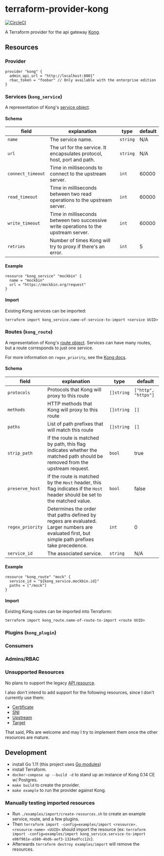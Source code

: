 # terraform-provider-kong
[![CircleCI](https://circleci.com/gh/alexashley/terraform-provider-kong/tree/master.svg?style=svg)](https://circleci.com/gh/alexashley/terraform-provider-kong/tree/master)

A Terraform provider for the api gateway [Kong](https://github.com/Kong/kong).

## Resources

### Provider
```hcl
provider "kong" {
  admin_api_url = "http://localhost:8001"
  rbac_token = "foobar" // Only available with the enterprise edition
}
```

### Services (`kong_service`)
A representation of Kong's [service object](https://docs.konghq.com/0.14.x/admin-api/#service-object).

#### Schema
| field             | explanation                                                                          | type   | default |
|-------------------|--------------------------------------------------------------------------------------|--------|---------|
| `name`            | The service name.                                                                    | `string` | N/A     |
| `url`             | The url for the service. It encapsulates protocol, host, port and path.              | `string` | N/A     |
| `connect_timeout` | Time in milliseconds to connect to the upstream server.                              | `int`    | 60000   |
| `read_timeout`    | Time in milliseconds between two  read operations to the upstream server.            | `int`    | 60000   |
| `write_timeout`   | Time in milliseconds between two successive write operations to the upstream server. | `int`    | 60000   |
| `retries`         | Number of times Kong will try to proxy if there's an error.                        | `int`    | 5       |

#### Example
```hcl
resource "kong_service" "mockbin" {
  name = "mockbin"
  url = "https://mockbin.org/request"
}
```

#### Import
Existing Kong services can be imported:

`terraform import kong_service.name-of-service-to-import <service UUID>`

### Routes (`kong_route`)
A representation of Kong's [route object](https://docs.konghq.com/0.14.x/admin-api/#route-object).
Services can have many routes, but a route corresponds to just one service.

For more information on `regex_priority`, see the [Kong docs](https://docs.konghq.com/0.14.x/proxy/#evaluation-order).

#### Schema
| field            | explanation                                                                                                                                    | type     | default             |
|------------------|------------------------------------------------------------------------------------------------------------------------------------------------|----------|---------------------|
| `protocols`      | Protocols that Kong will proxy to this route                                                                                                   | `[]string` | `["http", "https"]` |
| `methods`        | HTTP methods that Kong will proxy to this route                                                                                                | `[]string` | `[]`                |
| `paths`          | List of path prefixes that will match this route                                                                                               | `[]string` | `[]`                |
| `strip_path`     | If the route is matched by path, this flag indicates whether the matched path should be removed from the upstream request.                     | `bool`     | true                |
| `preserve_host`  | If the route is matched by the `Host` header, this flag indicates if the `Host` header should be set to the matched value.                     | `bool`     | false               |
| `regex_priority` | Determines the order that paths defined by regexs are evaluated. Larger numbers are evaluated first, but simple path prefixes take precedence. | `int`      | 0                   |
| `service_id`     | The associated service.                                                                                                                        | `string`   | N/A                 |
#### Example
```hcl
resource "kong_route" "mock" {
  service_id = "${kong_service.mockbin.id}"
  paths = ["/mock"]
}
```
#### Import
Existing Kong routes can be imported into Terraform:

`terraform import kong_route.name-of-route-to-import <route UUID>`

### Plugins (`kong_plugin`)

### Consumers


### Admins/RBAC

### Unsupported Resources

No plans to support the legacy [API resource](https://docs.konghq.com/0.12.x/admin-api/#api-object).

I also don't intend to add support for the following resources, since I don't currently use them:

- [Certificate](https://docs.konghq.com/0.14.x/admin-api/#certificate-object)
- [SNI](https://docs.konghq.com/0.14.x/admin-api/#sni-objects)
- [Upstream](https://docs.konghq.com/0.14.x/admin-api/#upstream-objects)
- [Target](https://docs.konghq.com/0.14.x/admin-api/#target-object)

That said, PRs are welcome and may I try to implement them once the other resources are mature.

## Development

- install Go 1.11 (this project uses [Go modules](https://github.com/golang/go/wiki/Modules#installing-and-activating-module-support))
- install Terraform.
- `docker-compose up --build -d` to stand up an instance of Kong 0.14 CE w/ Postgres.
- `make build` to create the provider.
- `make example` to run the provider against Kong.

### Manually testing imported resources

- Run `./examples/import/create-resources.sh` to create an example service, route, and a few plugins.
- Then `terraform import -config=examples/import <resource>.<resource-name> <UUID>` should import the resource (ex: `terraform import -config=examples/import kong_service.service-to-import e86f981e-a580-4bd6-aef3-1324adfcc12c`).
- Afterwards `terraform destroy examples/import` will remove the resources.
